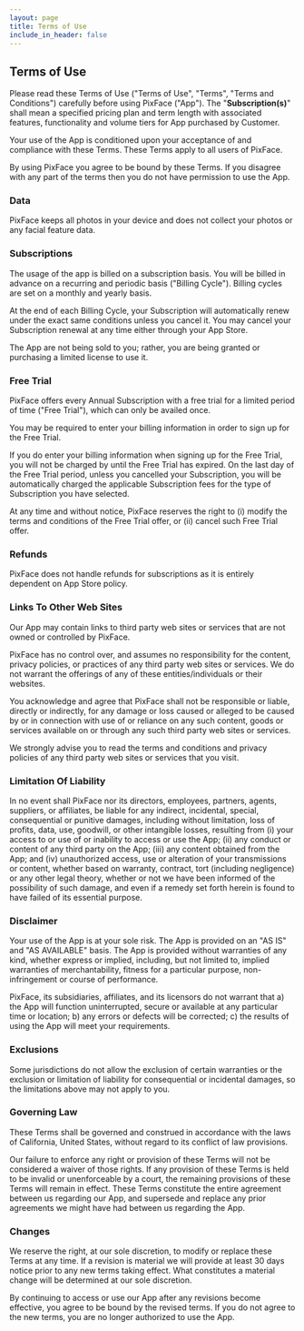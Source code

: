```yaml
---
layout: page
title: Terms of Use
include_in_header: false
---
```


## Terms of Use

Please read these Terms of Use ("Terms of Use", "Terms", "Terms and Conditions") carefully before using PixFace ("App"). The "**Subscription(s)**" shall mean a specified pricing plan and term length with associated features, functionality and volume tiers for App purchased by Customer.

Your use of the App is conditioned upon your acceptance of and compliance with these Terms. These Terms apply to all users of PixFace.

By using PixFace you agree to be bound by these Terms. If you disagree with any part of the terms then you do not have permission to use the App.

### Data

PixFace keeps all photos in your device and does not collect your photos or any facial feature data.

### Subscriptions

The usage of the app is billed on a subscription basis. You will be billed in advance on a recurring and periodic basis ("Billing Cycle"). Billing cycles are set on a monthly and yearly basis.

At the end of each Billing Cycle, your Subscription will automatically renew under the exact same conditions unless you cancel it. You may cancel your Subscription renewal at any time either through your App Store.

The App are not being sold to you; rather, you are being granted or purchasing a limited license to use it.

### Free Trial

PixFace offers every Annual Subscription with a free trial for a limited period of time ("Free Trial"), which can only be availed once.

You may be required to enter your billing information in order to sign up for the Free Trial.

If you do enter your billing information when signing up for the Free Trial, you will not be charged by until the Free Trial has expired. On the last day of the Free Trial period, unless you cancelled your Subscription, you will be automatically charged the applicable Subscription fees for the type of Subscription you have selected.

At any time and without notice, PixFace reserves the right to (i) modify the terms and conditions of the Free Trial offer, or (ii) cancel such Free Trial offer.

### Refunds

PixFace does not handle refunds for subscriptions as it is entirely dependent on App Store policy.

### Links To Other Web Sites

Our App may contain links to third party web sites or services that are not owned or controlled by PixFace.

PixFace has no control over, and assumes no responsibility for the content, privacy policies, or practices of any third party web sites or services. We do not warrant the offerings of any of these entities/individuals or their websites.

You acknowledge and agree that PixFace shall not be responsible or liable, directly or indirectly, for any damage or loss caused or alleged to be caused by or in connection with use of or reliance on any such content, goods or services available on or through any such third party web sites or services.

We strongly advise you to read the terms and conditions and privacy policies of any third party web sites or services that you visit.

### Limitation Of Liability

In no event shall PixFace nor its directors, employees, partners, agents, suppliers, or affiliates, be liable for any indirect, incidental, special, consequential or punitive damages, including without limitation, loss of profits, data, use, goodwill, or other intangible losses, resulting from (i) your access to or use of or inability to access or use the App; (ii) any conduct or content of any third party on the App; (iii) any content obtained from the App; and (iv) unauthorized access, use or alteration of your transmissions or content, whether based on warranty, contract, tort (including negligence) or any other legal theory, whether or not we have been informed of the possibility of such damage, and even if a remedy set forth herein is found to have failed of its essential purpose.

### Disclaimer

Your use of the App is at your sole risk. The App is provided on an "AS IS" and "AS AVAILABLE" basis. The App is provided without warranties of any kind, whether express or implied, including, but not limited to, implied warranties of merchantability, fitness for a particular purpose, non-infringement or course of performance.

PixFace, its subsidiaries, affiliates, and its licensors do not warrant that a) the App will function uninterrupted, secure or available at any particular time or location; b) any errors or defects will be corrected; c) the results of using the App will meet your requirements.

### Exclusions

Some jurisdictions do not allow the exclusion of certain warranties or the exclusion or limitation of liability for consequential or incidental damages, so the limitations above may not apply to you.

### Governing Law

These Terms shall be governed and construed in accordance with the laws of California, United States, without regard to its conflict of law provisions.

Our failure to enforce any right or provision of these Terms will not be considered a waiver of those rights. If any provision of these Terms is held to be invalid or unenforceable by a court, the remaining provisions of these Terms will remain in effect. These Terms constitute the entire agreement between us regarding our App, and supersede and replace any prior agreements we might have had between us regarding the App.

### Changes

We reserve the right, at our sole discretion, to modify or replace these Terms at any time. If a revision is material we will provide at least 30 days notice prior to any new terms taking effect. What constitutes a material change will be determined at our sole discretion.

By continuing to access or use our App after any revisions become effective, you agree to be bound by the revised terms. If you do not agree to the new terms, you are no longer authorized to use the App.
 ‍

